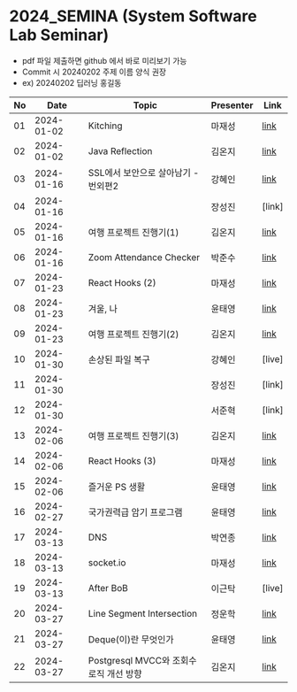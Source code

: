 # 2024_SEMINA (System Software Lab Seminar)
- pdf 파일 제출하면 github 에서 바로 미리보기 가능
- Commit 시 20240202 주제 이름 양식 권장
- ex) 20240202 딥러닝 홍길동

| No |Date|               Topic               |  Presenter  |    Link   |
|----|----------------|------------------------------------|-------------|-----------|
| 01 |2024-01-02|Kitching|마재성|[link](https://github.com/KITSSL/2024_SEMINA/blob/main/1%EC%9B%94/Kitching.pptx)|
| 02 |2024-01-02|Java Reflection|김온지|[link](./1월/Java%20Reflection.pdf)|
| 03 |2024-01-16|SSL에서 보안으로 살아남기 - 번외편2 |강혜인|[link](https://github.com/KITSSL/2024_SEMINA/blob/main/1%EC%9B%94/SSL%EC%97%90%EC%84%9C%20%EB%B3%B4%EC%95%88%EC%9C%BC%EB%A1%9C%20%EC%82%B4%EC%95%84%EB%82%A8%EA%B8%B0%20-%20%EB%B2%88%EC%99%B8%ED%8E%B82.pptx)
| 04 |2024-01-16| |장성진|[link]|
| 05 |2024-01-16|여행 프로젝트 진행기(1)|김온지|[link](./1월/travel%20project%201.pdf)|
| 06 |2024-01-16|Zoom Attendance Checker|박준수|[link](https://github.com/KITSSL/2024_SEMINA/blob/aafcf167485a421cb221ce40e75ede8658a51871/1%EC%9B%94/zoom-attendance.pdf)|
| 07 |2024-01-23|React Hooks (2)|마재성|[link](https://github.com/KITSSL/2024_SEMINA/commit/e9c0df36c5c017e1bf30e86136401e22001ca870)|
| 08 |2024-01-23|겨울, 나|윤태영|[link](https://github.com/KITSSL/2024_SEMINA/blob/main/1%EC%9B%94/%EA%B2%A8%EC%9A%B8%2C%20%EB%82%98.pdf)|
| 09 |2024-01-23|여행 프로젝트 진행기(2) |김온지|[link](./1월/여행%20프로젝트%20진행기(2).pdf)|
| 10 |2024-01-30|손상된 파일 복구|강혜인|[live]|
| 11 |2024-01-30| |장성진|[link]|
| 12 |2024-01-30| |서준혁|[link]|
| 13 |2024-02-06|여행 프로젝트 진행기(3) |김온지|[link](2월/여행%20서비스%20진행기(3).pdf)|
| 14 |2024-02-06|React Hooks (3)|마재성|[link](https://github.com/KITSSL/2024_SEMINA/blob/main/2%EC%9B%94/React%20Hooks(3).pptx)|
| 15 |2024-02-06|즐거운 PS 생활|윤태영|[link](https://github.com/KITSSL/2024_SEMINA/blob/main/2%EC%9B%94/%EC%A6%90%EA%B1%B0%EC%9A%B4%20PS%20%EC%83%9D%ED%99%9C.pdf)|
| 16 |2024-02-27|국가권력급 암기 프로그램|윤태영|[link](https://github.com/KITSSL/2024_SEMINA/blob/main/2%EC%9B%94/%EA%B5%AD%EA%B0%80%EA%B6%8C%EB%A0%A5%EA%B8%89%20%EC%95%94%EA%B8%B0%20%ED%94%84%EB%A1%9C%EA%B7%B8%EB%9E%A8.pdf)|
| 17 |2024-03-13|DNS|박연종|[link](https://github.com/KITSSL/2024_SEMINA/blob/1d196d3088e2e882fe4084b87ba746a155679c2f/3%EC%9B%94/20240313_DNS.pdf)|
| 18 |2024-03-13|socket.io|마재성|[link](https://github.com/KITSSL/2024_SEMINA/blob/main/3%EC%9B%94/socket.io.pptx)|
| 19 |2024-03-13|After BoB|이근탁|[live]|
| 20 |2024-03-27|Line Segment Intersection|정운학|[link](https://github.com/KITSSL/2024_SEMINA/blob/main/3%EC%9B%94/Line%20Segment%20Intersection.pptx)
| 21 |2024-03-27|Deque(이)란 무엇인가|윤태영|[link](https://github.com/KITSSL/2024_SEMINA/blob/main/3%EC%9B%94/Deque(%EC%9D%B4)%EB%9E%80%20%EB%AC%B4%EC%97%87%EC%9D%B8%EA%B0%80.pdf)
| 22 |2024-03-27| Postgresql MVCC와 조회수 로직 개선 방향|김온지|[link](3월/mvcc.pdf)
